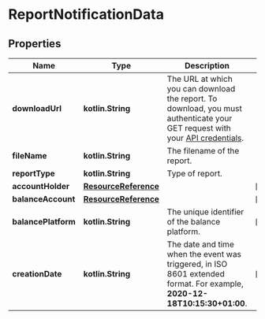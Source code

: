 
# ReportNotificationData

## Properties
Name | Type | Description | Notes
------------ | ------------- | ------------- | -------------
**downloadUrl** | **kotlin.String** | The URL at which you can download the report. To download, you must authenticate your GET request with your [API credentials](https://docs.adyen.com/api-explorer/#/balanceplatform/latest/overview). | 
**fileName** | **kotlin.String** | The filename of the report. | 
**reportType** | **kotlin.String** | Type of report. | 
**accountHolder** | [**ResourceReference**](ResourceReference.md) |  |  [optional]
**balanceAccount** | [**ResourceReference**](ResourceReference.md) |  |  [optional]
**balancePlatform** | **kotlin.String** | The unique identifier of the balance platform. |  [optional]
**creationDate** | **kotlin.String** | The date and time when the event was triggered, in ISO 8601 extended format. For example, **2020-12-18T10:15:30+01:00**. |  [optional]



